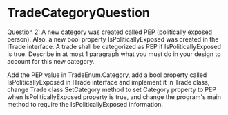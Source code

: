 # TradeCategoryQuestion

Question 2: A new category was created called PEP (politically exposed person). Also, a new bool property
IsPoliticallyExposed was created in the ITrade interface. A trade shall be categorized as PEP if
IsPoliticallyExposed is true. Describe in at most 1 paragraph what you must do in your design to account for this
new category.

Add the PEP value in TradeEnum.Category, add a bool property called IsPoliticallyExposed in ITrade interface and implement it in Trade class, change Trade class SetCategory method to set Category property to PEP when IsPoliticallyExposed property is true, and change the program's main method to require the IsPoliticallyExposed information.
